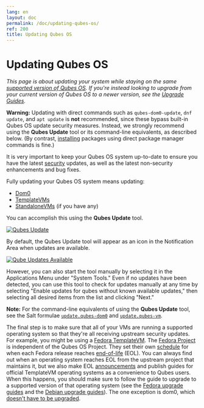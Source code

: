 ```yaml
---
lang: en
layout: doc
permalink: /doc/updating-qubes-os/
ref: 200
title: Updating Qubes OS
---
```


Updating Qubes OS
=================

*This page is about updating your system while staying on the same [supported version of Qubes OS](/doc/supported-versions/#qubes-os).
If you're instead looking to upgrade from your current version of Qubes OS to a newer version, see the [Upgrade Guides](/doc/upgrade/).*

<div class="alert alert-danger" role="alert">
  <i class="fa fa-exclamation-triangle"></i>
  <b>Warning:</b> Updating with direct commands such as <code>qubes-dom0-update</code>, <code>dnf update</code>, and <code>apt update</code> is <b>not</b> recommended, since these bypass built-in Qubes OS update security measures.
  Instead, we strongly recommend using the <b>Qubes Update</b> tool or its command-line equivalents, as described below.
  (By contrast, <a href="/doc/software-update-domu/#installing-software-in-templatevms">installing</a> packages using direct package manager commands is fine.)
</div>

It is very important to keep your Qubes OS system up-to-date to ensure you have the latest [security](/security/) updates, as well as the latest non-security enhancements and bug fixes.

Fully updating your Qubes OS system means updating:

- [Dom0](/doc/software-update-dom0/)
- [TemplateVMs](/doc/software-update-domu/#updating-software-in-templatevms)
- [StandaloneVMs](/doc/software-update-domu/#standalonevms) (if you have any)

You can accomplish this using the **Qubes Update** tool.

[![Qubes Update](/attachment/wiki/QubesScreenshots/r4.0-software-update.png)](/attachment/wiki/QubesScreenshots/r4.0-software-update.png)

By default, the Qubes Update tool will appear as an icon in the Notification Area when updates are available.

[![Qube Updates Available](/attachment/wiki/QubesScreenshots/r4.0-qube-updates-available.png)](/attachment/wiki/QubesScreenshots/r4.0-qube-updates-available.png)

However, you can also start the tool manually by selecting it in the Applications Menu under "System Tools."
Even if no updates have been detected, you can use this tool to check for updates manually at any time by selecting "Enable updates for qubes without known available updates," then selecting all desired items from the list and clicking "Next."

<div class="alert alert-info" role="alert">
  <i class="fa fa-info-circle"></i>
  <b>Note:</b> For the command-line equivalents of using the <b>Qubes Update</b> tool, see the Salt formulae <a href="/doc/salt/#updatequbes-dom0"><code>update.qubes-dom0</code></a> and <a href="/doc/salt/#updatequbes-vm"><code>update.qubes-vm</code></a>.
</div>

The final step is to make sure that all of your VMs are running a supported operating system so that they're all receiving upstream security updates.
For example, you might be using a [Fedora TemplateVM](/doc/templates/fedora/).
The [Fedora Project](https://getfedora.org/) is independent of the Qubes OS Project.
They set their own [schedule](https://fedoraproject.org/wiki/Fedora_Release_Life_Cycle#Maintenance_Schedule) for when each Fedora release reaches [end-of-life](https://fedoraproject.org/wiki/End_of_life) (EOL).
You can always find out when an operating system reaches EOL from the upstream project that maintains it, but we also make EOL [announcements](/news/categories/#announcements) and publish guides for official TemplateVM operating systems as a convenience to Qubes users.
When this happens, you should make sure to follow the guide to upgrade to a supported version of that operating system (see the [Fedora upgrade guides](/doc/templates/fedora/#upgrading) and the [Debian upgrade guides](/doc/templates/debian/#upgrading)).
The one exception is dom0, which [doesn't have to be upgraded](/doc/supported-versions/#note-on-dom0-and-eol).

